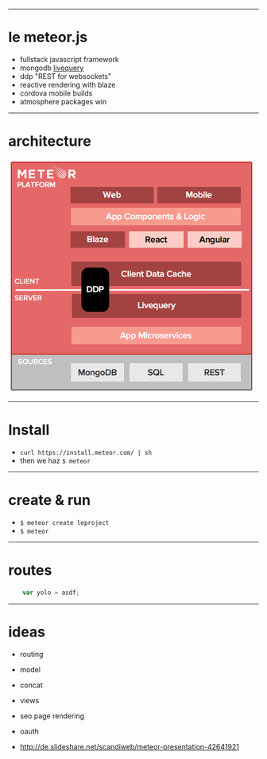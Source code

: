 
---

# le meteor.js

- fullstack javascript framework
- mongodb [livequery](https://www.meteor.com/livequery)
- ddp "REST for websockets"
- reactive rendering with blaze
- cordova mobile builds
- atmosphere packages win

---

# architecture

![](assets/meteor-platform.png)

---

# Install

- ```curl https://install.meteor.com/ | sh```
- then we haz `$ meteor`

---

# create & run

- `$ meteor create leproject`
- `$ meteor`

---

# routes

```js
    var yolo = asdf;
```

---

# ideas

- routing
- model
- concat
- views
- seo page rendering
- oauth


- http://de.slideshare.net/scandiweb/meteor-presentation-42641921
